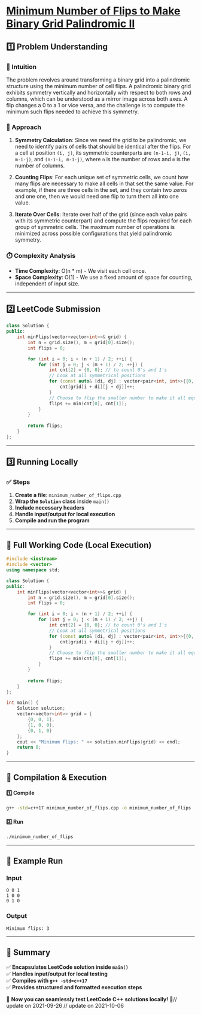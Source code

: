 # **[Minimum Number of Flips to Make Binary Grid Palindromic II](https://leetcode.com/problems/minimum-number-of-flips-to-make-binary-grid-palindromic-ii/description/)**  

## **1️⃣ Problem Understanding**  
### **📌 Intuition**  
The problem revolves around transforming a binary grid into a palindromic structure using the minimum number of cell flips. A palindromic binary grid exhibits symmetry vertically and horizontally with respect to both rows and columns, which can be understood as a mirror image across both axes. A flip changes a 0 to a 1 or vice versa, and the challenge is to compute the minimum such flips needed to achieve this symmetry.

### **🚀 Approach**  
1. **Symmetry Calculation**: Since we need the grid to be palindromic, we need to identify pairs of cells that should be identical after the flips. For a cell at position `(i, j)`, its symmetric counterparts are `(n-1-i, j)`, `(i, m-1-j)`, and `(n-1-i, m-1-j)`, where `n` is the number of rows and `m` is the number of columns.
  
2. **Counting Flips**: For each unique set of symmetric cells, we count how many flips are necessary to make all cells in that set the same value. For example, if there are three cells in the set, and they contain two zeros and one one, then we would need one flip to turn them all into one value.

3. **Iterate Over Cells**: Iterate over half of the grid (since each value pairs with its symmetric counterpart) and compute the flips required for each group of symmetric cells. The maximum number of operations is minimized across possible configurations that yield palindromic symmetry.

### **⏱️ Complexity Analysis**  
- **Time Complexity**: O(n * m) - We visit each cell once.
- **Space Complexity**: O(1) - We use a fixed amount of space for counting, independent of input size.

---  

## **2️⃣ LeetCode Submission**  
```cpp
class Solution {
public:
    int minFlips(vector<vector<int>>& grid) {
        int n = grid.size(), m = grid[0].size();
        int flips = 0;

        for (int i = 0; i < (n + 1) / 2; ++i) {
            for (int j = 0; j < (m + 1) / 2; ++j) {
                int cnt[2] = {0, 0}; // to count 0's and 1's
                // Look at all symmetrical positions
                for (const auto& [di, dj] : vector<pair<int, int>>{{0, 0}, {n - 1 - 2 * i, 0}, {0, m - 1 - 2 * j}, {n - 1 - 2 * i, m - 1 - 2 * j}}) {
                    cnt[grid[i + di][j + dj]]++;
                }
                // Choose to flip the smaller number to make it all equal
                flips += min(cnt[0], cnt[1]);
            }
        }
        
        return flips;
    }
};  
```  

---  

## **3️⃣ Running Locally**  
### **✅ Steps**  
1. **Create a file**: `minimum_number_of_flips.cpp`  
2. **Wrap the `Solution` class** inside `main()`  
3. **Include necessary headers**  
4. **Handle input/output for local execution**  
5. **Compile and run the program**  

---  

## **📝 Full Working Code (Local Execution)**  
```cpp
#include <iostream>
#include <vector>
using namespace std;

class Solution {
public:
    int minFlips(vector<vector<int>>& grid) {
        int n = grid.size(), m = grid[0].size();
        int flips = 0;

        for (int i = 0; i < (n + 1) / 2; ++i) {
            for (int j = 0; j < (m + 1) / 2; ++j) {
                int cnt[2] = {0, 0}; // to count 0's and 1's
                // Look at all symmetrical positions
                for (const auto& [di, dj] : vector<pair<int, int>>{{0, 0}, {n - 1 - 2 * i, 0}, {0, m - 1 - 2 * j}, {n - 1 - 2 * i, m - 1 - 2 * j}}) {
                    cnt[grid[i + di][j + dj]]++;
                }
                // Choose to flip the smaller number to make it all equal
                flips += min(cnt[0], cnt[1]);
            }
        }
        
        return flips;
    }
};

int main() {
    Solution solution;
    vector<vector<int>> grid = {
        {0, 0, 1},
        {1, 0, 0},
        {0, 1, 0}
    };
    cout << "Minimum flips: " << solution.minFlips(grid) << endl;
    return 0;
}
```  

---  

## **🔧 Compilation & Execution**  
#### **1️⃣ Compile**  
```bash
g++ -std=c++17 minimum_number_of_flips.cpp -o minimum_number_of_flips
```  

#### **2️⃣ Run**  
```bash
./minimum_number_of_flips
```  

---  

## **🎯 Example Run**  
### **Input**  
```
0 0 1
1 0 0
0 1 0
```  
### **Output**  
```
Minimum flips: 3
```  

---  

## **📌 Summary**  
✅ **Encapsulates LeetCode solution inside `main()`**  
✅ **Handles input/output for local testing**  
✅ **Compiles with `g++ -std=c++17`**  
✅ **Provides structured and formatted execution steps**  

🚀 **Now you can seamlessly test LeetCode C++ solutions locally!** 🚀// update on 2021-09-26
// update on 2021-10-06
